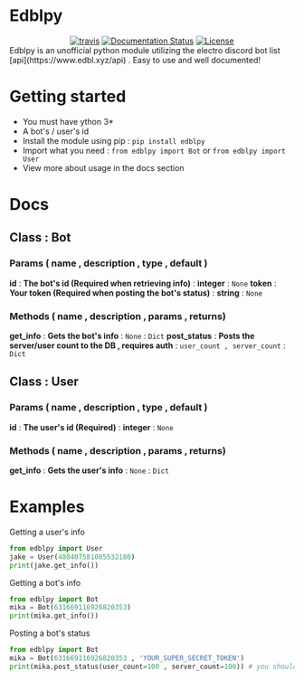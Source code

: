 
# Edblpy
<div align="center">
<a href="https://travis-ci.org/will-rowe/banner"><img src="https://travis-ci.org/will-rowe/banner.svg?branch=master" alt="travis"></a>
<a href='http://hulk.readthedocs.io/en/latest/?badge=latest'><img src='https://readthedocs.org/projects/hulk/badge/?version=latest' alt='Documentation Status' /></a>
<a href="https://github.com/will-rowe/banner/blob/master/LICENSE"><img src="https://img.shields.io/badge/license-MIT-orange.svg" alt="License"></a>
</div>
Edblpy is an unofficial python module utilizing the electro discord bot list [api](https://www.edbl.xyz/api) . Easy to use and well documented!

# Getting started

- You must have ython 3*
- A bot's / user's id
- Install the module using pip : `pip install edblpy`
- Import what you need : `from edblpy import Bot` or `from edblpy import User`
- View more about usage in the docs section

# Docs

## Class : Bot

### Params ( name , description , type , default )
**id** : **The bot's id (Required when retrieving info)** : **integer** : `None`
**token** : **Your token  (Required when posting the bot's status)** : **string** : `None`
### Methods ( name , description , params , returns)
**get_info** : **Gets the bot's info** : `None` : `Dict`
**post_status** : **Posts the server/user count to the DB , requires auth** : `user_count , server_count` : `Dict`
## Class : User

### Params ( name , description , type , default )
**id** : **The user's id (Required)** : **integer** : `None`
### Methods ( name , description , params , returns)
**get_info** : **Gets the user's info** : `None` : `Dict`


# Examples
Getting a user's info
```py
from edblpy import User
jake = User(480407581085532180)
print(jake.get_info())
```
Getting a bot's info
```py
from edblpy import Bot
mika = Bot(631669116926820353)
print(mika.get_info())
```
Posting a bot's status
```py
from edblpy import Bot
mika = Bot(631669116926820353 , 'YOUR_SUPER_SECRET_TOKEN')
print(mika.post_status(user_count=100 , server_count=100)) # you should probably make the counts dynamic
```

